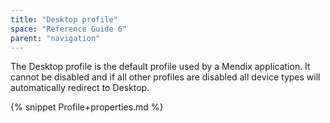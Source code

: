 ```yaml
---
title: "Desktop profile"
space: "Reference Guide 6"
parent: "navigation"
---
```

The Desktop profile is the default profile used by a Mendix application. It cannot be disabled and if all other profiles are disabled all device types will automatically redirect to Desktop. 

{% snippet Profile+properties.md %}
